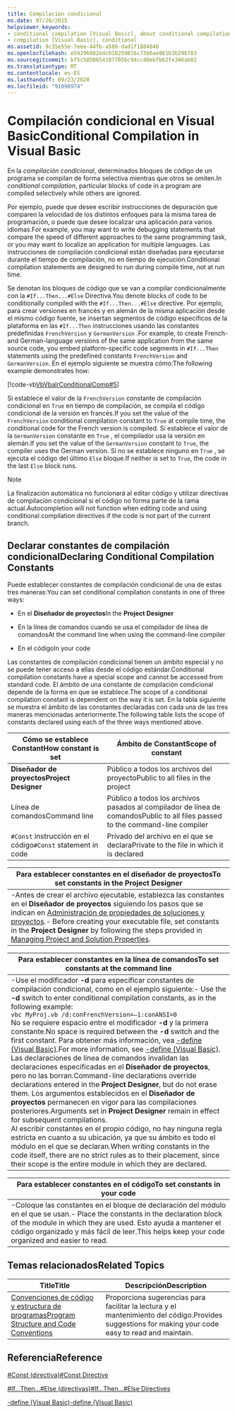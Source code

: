```yaml
---
title: Compilación condicional
ms.date: 07/20/2015
helpviewer_keywords:
- conditional compilation [Visual Basic], about conditional compilation
- compilation [Visual Basic], conditional
ms.assetid: 9c35e55e-7eee-44fb-a586-dad1f1884848
ms.openlocfilehash: e59296882edc018259816c73b6ae861b3b296783
ms.sourcegitcommit: bf5c5850654187705bc94cc40ebfb62fe346ab02
ms.translationtype: MT
ms.contentlocale: es-ES
ms.lasthandoff: 09/23/2020
ms.locfileid: "91098974"
---
```

# <a name="conditional-compilation-in-visual-basic"></a><span data-ttu-id="c9b98-102">Compilación condicional en Visual Basic</span><span class="sxs-lookup"><span data-stu-id="c9b98-102">Conditional Compilation in Visual Basic</span></span>

<span data-ttu-id="c9b98-103">En la *compilación condicional*, determinados bloques de código de un programa se compilan de forma selectiva mientras que otros se omiten.</span><span class="sxs-lookup"><span data-stu-id="c9b98-103">In *conditional compilation*, particular blocks of code in a program are compiled selectively while others are ignored.</span></span>  
  
 <span data-ttu-id="c9b98-104">Por ejemplo, puede que desee escribir instrucciones de depuración que comparen la velocidad de los distintos enfoques para la misma tarea de programación, o puede que desee localizar una aplicación para varios idiomas.</span><span class="sxs-lookup"><span data-stu-id="c9b98-104">For example, you may want to write debugging statements that compare the speed of different approaches to the same programming task, or you may want to localize an application for multiple languages.</span></span> <span data-ttu-id="c9b98-105">Las instrucciones de compilación condicional están diseñadas para ejecutarse durante el tiempo de compilación, no en tiempo de ejecución.</span><span class="sxs-lookup"><span data-stu-id="c9b98-105">Conditional compilation statements are designed to run during compile time, not at run time.</span></span>  
  
 <span data-ttu-id="c9b98-106">Se denotan los bloques de código que se van a compilar condicionalmente con la `#If...Then...#Else` Directiva.</span><span class="sxs-lookup"><span data-stu-id="c9b98-106">You denote blocks of code to be conditionally compiled with the `#If...Then...#Else` directive.</span></span> <span data-ttu-id="c9b98-107">Por ejemplo, para crear versiones en francés y en alemán de la misma aplicación desde el mismo código fuente, se insertan segmentos de código específicos de la plataforma en las `#If...Then` instrucciones usando las constantes predefinidas `FrenchVersion` y `GermanVersion` .</span><span class="sxs-lookup"><span data-stu-id="c9b98-107">For example, to create French- and German-language versions of the same application from the same source code, you embed platform-specific code segments in `#If...Then` statements using the predefined constants `FrenchVersion` and `GermanVersion`.</span></span> <span data-ttu-id="c9b98-108">En el ejemplo siguiente se muestra cómo:</span><span class="sxs-lookup"><span data-stu-id="c9b98-108">The following example demonstrates how:</span></span>  
  
 [!code-vb[VbVbalrConditionalComp#5](~/samples/snippets/visualbasic/VS_Snippets_VBCSharp/VbVbalrConditionalComp/VB/Class1.vb#5)]  
  
 <span data-ttu-id="c9b98-109">Si establece el valor de la `FrenchVersion` constante de compilación condicional en `True` en tiempo de compilación, se compila el código condicional de la versión en francés.</span><span class="sxs-lookup"><span data-stu-id="c9b98-109">If you set the value of the `FrenchVersion` conditional compilation constant to `True` at compile time, the conditional code for the French version is compiled.</span></span> <span data-ttu-id="c9b98-110">Si establece el valor de la `GermanVersion` constante en `True` , el compilador usa la versión en alemán.</span><span class="sxs-lookup"><span data-stu-id="c9b98-110">If you set the value of the `GermanVersion` constant to `True`, the compiler uses the German version.</span></span> <span data-ttu-id="c9b98-111">Si no se establece ninguno en `True` , se ejecuta el código del último `Else` bloque.</span><span class="sxs-lookup"><span data-stu-id="c9b98-111">If neither is set to `True`, the code in the last `Else` block runs.</span></span>  
  
> [!NOTE]
> <span data-ttu-id="c9b98-112">La finalización automática no funcionará al editar código y utilizar directivas de compilación condicional si el código no forma parte de la rama actual.</span><span class="sxs-lookup"><span data-stu-id="c9b98-112">Autocompletion will not function when editing code and using conditional compilation directives if the code is not part of the current branch.</span></span>  
  
## <a name="declaring-conditional-compilation-constants"></a><span data-ttu-id="c9b98-113">Declarar constantes de compilación condicional</span><span class="sxs-lookup"><span data-stu-id="c9b98-113">Declaring Conditional Compilation Constants</span></span>  

 <span data-ttu-id="c9b98-114">Puede establecer constantes de compilación condicional de una de estas tres maneras:</span><span class="sxs-lookup"><span data-stu-id="c9b98-114">You can set conditional compilation constants in one of three ways:</span></span>  
  
- <span data-ttu-id="c9b98-115">En el **Diseñador de proyectos**</span><span class="sxs-lookup"><span data-stu-id="c9b98-115">In the **Project Designer**</span></span>  
  
- <span data-ttu-id="c9b98-116">En la línea de comandos cuando se usa el compilador de línea de comandos</span><span class="sxs-lookup"><span data-stu-id="c9b98-116">At the command line when using the command-line compiler</span></span>  
  
- <span data-ttu-id="c9b98-117">En el código</span><span class="sxs-lookup"><span data-stu-id="c9b98-117">In your code</span></span>  
  
 <span data-ttu-id="c9b98-118">Las constantes de compilación condicional tienen un ámbito especial y no se puede tener acceso a ellas desde el código estándar.</span><span class="sxs-lookup"><span data-stu-id="c9b98-118">Conditional compilation constants have a special scope and cannot be accessed from standard code.</span></span> <span data-ttu-id="c9b98-119">El ámbito de una constante de compilación condicional depende de la forma en que se establece.</span><span class="sxs-lookup"><span data-stu-id="c9b98-119">The scope of a conditional compilation constant is dependent on the way it is set.</span></span> <span data-ttu-id="c9b98-120">En la tabla siguiente se muestra el ámbito de las constantes declaradas con cada una de las tres maneras mencionadas anteriormente.</span><span class="sxs-lookup"><span data-stu-id="c9b98-120">The following table lists the scope of constants declared using each of the three ways mentioned above.</span></span>  
  
|<span data-ttu-id="c9b98-121">Cómo se establece Constant</span><span class="sxs-lookup"><span data-stu-id="c9b98-121">How constant is set</span></span>|<span data-ttu-id="c9b98-122">Ámbito de Constant</span><span class="sxs-lookup"><span data-stu-id="c9b98-122">Scope of constant</span></span>|  
|---|---|  
|<span data-ttu-id="c9b98-123">**Diseñador de proyectos**</span><span class="sxs-lookup"><span data-stu-id="c9b98-123">**Project Designer**</span></span>|<span data-ttu-id="c9b98-124">Público a todos los archivos del proyecto</span><span class="sxs-lookup"><span data-stu-id="c9b98-124">Public to all files in the project</span></span>|  
|<span data-ttu-id="c9b98-125">Línea de comandos</span><span class="sxs-lookup"><span data-stu-id="c9b98-125">Command line</span></span>|<span data-ttu-id="c9b98-126">Público a todos los archivos pasados al compilador de línea de comandos</span><span class="sxs-lookup"><span data-stu-id="c9b98-126">Public to all files passed to the command-line compiler</span></span>|  
|<span data-ttu-id="c9b98-127">`#Const` instrucción en el código</span><span class="sxs-lookup"><span data-stu-id="c9b98-127">`#Const` statement in code</span></span>|<span data-ttu-id="c9b98-128">Privado del archivo en el que se declara</span><span class="sxs-lookup"><span data-stu-id="c9b98-128">Private to the file in which it is declared</span></span>|  
  
|<span data-ttu-id="c9b98-129">Para establecer constantes en el diseñador de proyectos</span><span class="sxs-lookup"><span data-stu-id="c9b98-129">To set constants in the Project Designer</span></span>|  
|---|  
|<span data-ttu-id="c9b98-130">-Antes de crear el archivo ejecutable, establezca las constantes en el **Diseñador de proyectos** siguiendo los pasos que se indican en [Administración de propiedades de soluciones y proyectos](/visualstudio/ide/managing-project-and-solution-properties).</span><span class="sxs-lookup"><span data-stu-id="c9b98-130">-   Before creating your executable file, set constants in the **Project Designer** by following the steps provided in [Managing Project and Solution Properties](/visualstudio/ide/managing-project-and-solution-properties).</span></span>|  
  
|<span data-ttu-id="c9b98-131">Para establecer constantes en la línea de comandos</span><span class="sxs-lookup"><span data-stu-id="c9b98-131">To set constants at the command line</span></span>|  
|---|  
|<span data-ttu-id="c9b98-132">-Use el modificador **-d** para especificar constantes de compilación condicional, como en el ejemplo siguiente:</span><span class="sxs-lookup"><span data-stu-id="c9b98-132">-   Use the **-d** switch to enter conditional compilation constants, as in the following example:</span></span><br />     `vbc MyProj.vb /d:conFrenchVersion=–1:conANSI=0`<br />     <span data-ttu-id="c9b98-133">No se requiere espacio entre el modificador **-d** y la primera constante.</span><span class="sxs-lookup"><span data-stu-id="c9b98-133">No space is required between the **-d** switch and the first constant.</span></span> <span data-ttu-id="c9b98-134">Para obtener más información, vea [-define (Visual Basic)](../../reference/command-line-compiler/define.md).</span><span class="sxs-lookup"><span data-stu-id="c9b98-134">For more information, see [-define (Visual Basic)](../../reference/command-line-compiler/define.md).</span></span><br />     <span data-ttu-id="c9b98-135">Las declaraciones de línea de comandos invalidan las declaraciones especificadas en el **Diseñador de proyectos**, pero no las borran.</span><span class="sxs-lookup"><span data-stu-id="c9b98-135">Command-line declarations override declarations entered in the **Project Designer**, but do not erase them.</span></span> <span data-ttu-id="c9b98-136">Los argumentos establecidos en el **Diseñador de proyectos** permanecen en vigor para las compilaciones posteriores.</span><span class="sxs-lookup"><span data-stu-id="c9b98-136">Arguments set in **Project Designer** remain in effect for subsequent compilations.</span></span><br />     <span data-ttu-id="c9b98-137">Al escribir constantes en el propio código, no hay ninguna regla estricta en cuanto a su ubicación, ya que su ámbito es todo el módulo en el que se declaran.</span><span class="sxs-lookup"><span data-stu-id="c9b98-137">When writing constants in the code itself, there are no strict rules as to their placement, since their scope is the entire module in which they are declared.</span></span>|  
  
|<span data-ttu-id="c9b98-138">Para establecer constantes en el código</span><span class="sxs-lookup"><span data-stu-id="c9b98-138">To set constants in your code</span></span>|  
|---|  
|<span data-ttu-id="c9b98-139">-Coloque las constantes en el bloque de declaración del módulo en el que se usan.</span><span class="sxs-lookup"><span data-stu-id="c9b98-139">-   Place the constants in the declaration block of the module in which they are used.</span></span> <span data-ttu-id="c9b98-140">Esto ayuda a mantener el código organizado y más fácil de leer.</span><span class="sxs-lookup"><span data-stu-id="c9b98-140">This helps keep your code organized and easier to read.</span></span>|  
  
## <a name="related-topics"></a><span data-ttu-id="c9b98-141">Temas relacionados</span><span class="sxs-lookup"><span data-stu-id="c9b98-141">Related Topics</span></span>  
  
|<span data-ttu-id="c9b98-142">Title</span><span class="sxs-lookup"><span data-stu-id="c9b98-142">Title</span></span>|<span data-ttu-id="c9b98-143">Descripción</span><span class="sxs-lookup"><span data-stu-id="c9b98-143">Description</span></span>|  
|---|---|  
|[<span data-ttu-id="c9b98-144">Convenciones de código y estructura de programas</span><span class="sxs-lookup"><span data-stu-id="c9b98-144">Program Structure and Code Conventions</span></span>](program-structure-and-code-conventions.md)|<span data-ttu-id="c9b98-145">Proporciona sugerencias para facilitar la lectura y el mantenimiento del código.</span><span class="sxs-lookup"><span data-stu-id="c9b98-145">Provides suggestions for making your code easy to read and maintain.</span></span>|  
  
## <a name="reference"></a><span data-ttu-id="c9b98-146">Referencia</span><span class="sxs-lookup"><span data-stu-id="c9b98-146">Reference</span></span>  

 [<span data-ttu-id="c9b98-147">#Const (directiva)</span><span class="sxs-lookup"><span data-stu-id="c9b98-147">#Const Directive</span></span>](../../language-reference/directives/const-directive.md)  
  
 [<span data-ttu-id="c9b98-148">#If...Then...#Else (directivas)</span><span class="sxs-lookup"><span data-stu-id="c9b98-148">#If...Then...#Else Directives</span></span>](../../language-reference/directives/if-then-else-directives.md)  
  
 [<span data-ttu-id="c9b98-149">-define (Visual Basic)</span><span class="sxs-lookup"><span data-stu-id="c9b98-149">-define (Visual Basic)</span></span>](../../reference/command-line-compiler/define.md)

